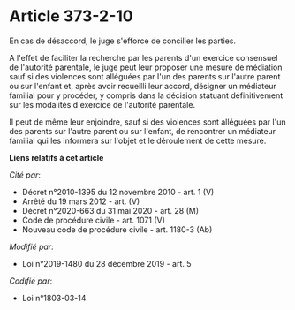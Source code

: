 # Article 373-2-10

En cas de désaccord, le juge s'efforce de concilier les parties.

A l'effet de faciliter la recherche par les parents d'un exercice consensuel de l'autorité parentale, le juge peut leur
proposer une mesure de médiation sauf si des violences sont alléguées par l'un des parents sur l'autre parent ou sur l'enfant
et, après avoir recueilli leur accord, désigner un médiateur familial pour y procéder, y compris dans la décision statuant
définitivement sur les modalités d'exercice de l'autorité parentale.

Il peut de même leur enjoindre, sauf si des violences sont alléguées par l'un des parents sur l'autre parent ou sur l'enfant,
de rencontrer un médiateur familial qui les informera sur l'objet et le déroulement de cette mesure.

**Liens relatifs à cet article**

_Cité par_:

  - Décret n°2010-1395 du 12 novembre 2010 - art. 1 (V)
  - Arrêté du 19 mars 2012 - art. (V)
  - Décret n°2020-663 du 31 mai 2020 - art. 28 (M)
  - Code de procédure civile - art. 1071 (V)
  - Nouveau code de procédure civile - art. 1180-3 (Ab)

_Modifié par_:

  - Loi n°2019-1480 du 28 décembre 2019 - art. 5

_Codifié par_:

  - Loi n°1803-03-14
